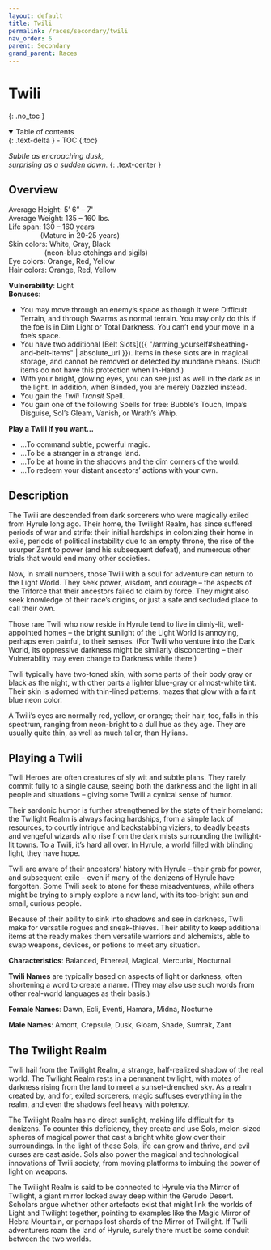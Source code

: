 ```yaml
---
layout: default
title: Twili
permalink: /races/secondary/twili
nav_order: 6
parent: Secondary
grand_parent: Races
---
```


# Twili
{: .no_toc }

<details open markdown="block">
  <summary>
    Table of contents
  </summary>
  {: .text-delta }
- TOC
{:toc}
</details>

*Subtle as encroaching dusk,*  
*surprising as a sudden dawn.*
{: .text-center }

## Overview

Average Height: 5’ 6” – 7'  
Average Weight: 135 – 160 lbs.  
Life span: 130 – 160 years  
&nbsp;&nbsp;&nbsp;&nbsp;&nbsp;&nbsp;&nbsp;&nbsp;&nbsp;&nbsp;&nbsp;&nbsp;&nbsp;&nbsp;&nbsp;&nbsp;(Mature in 20-25 years)  
Skin colors: White, Gray, Black  
&nbsp;&nbsp;&nbsp;&nbsp;&nbsp;&nbsp;&nbsp;&nbsp;&nbsp;&nbsp;&nbsp;&nbsp;&nbsp;&nbsp;&nbsp;&nbsp;&nbsp;&nbsp;(neon-blue etchings and sigils)  
Eye colors: Orange, Red, Yellow  
Hair colors: Orange, Red, Yellow

**Vulnerability**: Light  
**Bonuses**:
- You may move through an enemy’s space as though it were Difficult Terrain, and through Swarms as normal terrain. You may only do this if the foe is in Dim Light or Total Darkness. You can’t end your move in a foe’s space.
- You have two additional [Belt Slots]({{ "/arming_yourself#sheathing-and-belt-items" | absolute_url }}). Items in these slots are in magical storage, and cannot be removed or detected by mundane means. (Such items do not have this protection when In-Hand.)
- With your bright, glowing eyes, you can see just as well in the dark as in the light. In addition, when Blinded, you are merely Dazzled instead.
- You gain the *Twili Transit* Spell.
- You gain one of the following Spells for free: Bubble’s Touch, Impa’s Disguise, Sol’s Gleam, Vanish, or Wrath’s Whip.

**Play a Twili if you want...**
- ...To command subtle, powerful magic.
- ...To be a stranger in a strange land.
- ...To be at home in the shadows and the dim corners of the world.
- ...To redeem your distant ancestors’ actions with your own.

## Description

The Twili are descended from dark sorcerers who were magically exiled from Hyrule long ago. Their home, the Twilight Realm, has since suffered periods of war and strife: their initial hardships in colonizing their home in exile, periods of political instability due to an empty throne, the rise of the usurper Zant to power (and his subsequent defeat), and numerous other trials that would end many other societies.

Now, in small numbers, those Twili with a soul for adventure can return to the Light World. They seek power, wisdom, and courage – the aspects of the Triforce that their ancestors failed to claim by force. They might also seek knowledge of their race’s origins, or just a safe and secluded place to call their own.

Those rare Twili who now reside in Hyrule tend to live in dimly-lit, well-appointed homes – the bright sunlight of the Light World is annoying, perhaps even painful, to their senses. (For Twili who venture into the Dark World, its oppressive darkness might be similarly disconcerting – their Vulnerability may even change to Darkness while there!)

Twili typically have two-toned skin, with some parts of their body gray or black as the night, with other parts a lighter blue-gray or almost-white tint. Their skin is adorned with thin-lined patterns, mazes that glow with a faint blue neon color.

A Twili’s eyes are normally red, yellow, or orange; their hair, too, falls in this spectrum, ranging from neon-bright to a dull hue as they age. They are usually quite thin, as well as much taller, than Hylians.

## Playing a Twili

Twili Heroes are often creatures of sly wit and subtle plans. They rarely commit fully to a single cause, seeing both the darkness and the light in all people and situations – giving some Twili a cynical sense of humor.

Their sardonic humor is further strengthened by the state of their homeland: the Twilight Realm is always facing hardships, from a simple lack of resources, to courtly intrigue and backstabbing viziers, to deadly beasts and vengeful wizards who rise from the dark mists surrounding the twilight-lit towns. To a Twili, it’s hard all over. In Hyrule, a world filled with blinding light, they have hope.

Twili are aware of their ancestors’ history with Hyrule – their grab for power, and subsequent exile – even if many of the denizens of Hyrule have forgotten. Some Twili seek to atone for these misadventures, while others might be trying to simply explore a new land, with its too-bright sun and small, curious people.

Because of their ability to sink into shadows and see in darkness, Twili make for versatile rogues and sneak-thieves. Their ability to keep additional items at the ready makes them versatile warriors and alchemists, able to swap weapons, devices, or potions to meet any situation.

**Characteristics**: Balanced, Ethereal, Magical, Mercurial, Nocturnal

**Twili Names** are typically based on aspects of light or darkness, often shortening a word to create a name. (They may also use such words from other real-world languages as their basis.)

**Female Names**: Dawn, Ecli, Eventi, Hamara, Midna, Nocturne

**Male Names**: Amont, Crepsule, Dusk, Gloam, Shade, Sumrak, Zant

## The Twilight Realm

Twili hail from the Twilight Realm, a strange, half-realized shadow of the real world. The Twilight Realm rests in a permanent twilight, with motes of darkness rising from the land to meet a sunset-drenched sky. As a realm created by, and for, exiled sorcerers, magic suffuses everything in the realm, and even the shadows feel heavy with potency.

The Twilight Realm has no direct sunlight, making life difficult for its denizens. To counter this deficiency, they create and use Sols, melon-sized spheres of magical power that cast a bright white glow over their surroundings. In the light of these Sols, life can grow and thrive, and evil curses are cast aside. Sols also power the magical and technological innovations of Twili society, from moving platforms to imbuing the power of light on weapons.

The Twilight Realm is said to be connected to Hyrule via the Mirror of Twilight, a giant mirror locked away deep within the Gerudo Desert. Scholars argue whether other artefacts exist that might link the worlds of Light and Twilight together, pointing to examples like the Magic Mirror of Hebra Mountain, or perhaps lost shards of the Mirror of Twilight. If Twili adventurers roam the land of Hyrule, surely there must be some conduit between the two worlds. 